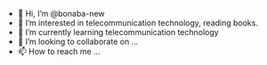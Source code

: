 - 👋 Hi, I’m @bonaba-new
- 👀 I’m interested in telecommunication technology, reading books.
- 🌱 I’m currently learning telecommunication technology
- 💞️ I’m looking to collaborate on ...
- 📫 How to reach me ...

<!---
bonaba-new/bonaba-new is a ✨ special ✨ repository because its `README.md` (this file) appears on your GitHub profile.
You can click the Preview link to take a look at your changes.
--->
